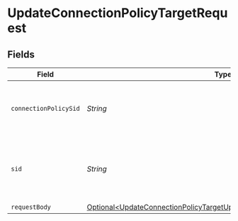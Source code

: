 # UpdateConnectionPolicyTargetRequest


## Fields

| Field                                                                                                                                                                    | Type                                                                                                                                                                     | Required                                                                                                                                                                 | Description                                                                                                                                                              |
| ------------------------------------------------------------------------------------------------------------------------------------------------------------------------ | ------------------------------------------------------------------------------------------------------------------------------------------------------------------------ | ------------------------------------------------------------------------------------------------------------------------------------------------------------------------ | ------------------------------------------------------------------------------------------------------------------------------------------------------------------------ |
| `connectionPolicySid`                                                                                                                                                    | *String*                                                                                                                                                                 | :heavy_check_mark:                                                                                                                                                       | The SID of the Connection Policy that owns the Target.                                                                                                                   |
| `sid`                                                                                                                                                                    | *String*                                                                                                                                                                 | :heavy_check_mark:                                                                                                                                                       | The unique string that we created to identify the Target resource to update.                                                                                             |
| `requestBody`                                                                                                                                                            | [Optional\<UpdateConnectionPolicyTargetUpdateConnectionPolicyTargetRequest>](../../models/operations/UpdateConnectionPolicyTargetUpdateConnectionPolicyTargetRequest.md) | :heavy_minus_sign:                                                                                                                                                       | N/A                                                                                                                                                                      |